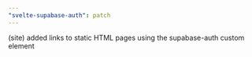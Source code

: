 ```yaml
---
"svelte-supabase-auth": patch
---
```


(site) added links to static HTML pages using the supabase-auth custom element
